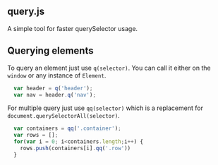## query.js
A simple tool for faster querySelector usage.

## Querying elements

To query an element just use `q(selector)`. You can call it either on the `window` or any instance of `Element`.

```js
  var header = q('header');
  var nav = header.q('nav');
```

For multiple query just use `qq(selector)` which is a replacement for `document.querySelectorAll(selector)`.

```js
  var containers = qq('.container');
  var rows = [];
  for(var i = 0; i<containers.length;i++) {
    rows.push(containers[i].qq('.row'))
  }
```
